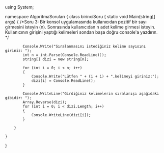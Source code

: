 
using System;

namespace AlgoritmaSoruları
{
    class birinciSoru
    {
        static void Main(string[] args)
        {
            /*Soru 3: Bir konsol uygulamasında kullanıcıdan pozitif bir sayı girmesini isteyin (n). 
           Sonrasında kullanıcıdan n adet kelime girmesi isteyin. 
           Kullanıcının girişini yaptığı kelimeleri sondan başa doğru console'a yazdırın. */

            Console.Write("Sıralanmasını istediğiniz kelime sayısını giriniz: ");
            int n = int.Parse(Console.ReadLine());
            string[] dizi = new string[n];

            for (int i = 0; i < n; i++)
            {
                Console.Write("Lütfen " + (i + 1) + ".kelimeyi giriniz:");
                dizi[i] = Console.ReadLine();
            }

            Console.WriteLine("Girdiğiniz kelimelerin sıralanışı aşağıdaki gibidir: ");
            Array.Reverse(dizi);
            for (int i = 0; i < dizi.Length; i++)
            {
                Console.WriteLine(dizi[i]);
            }
            
        }

    }

}
